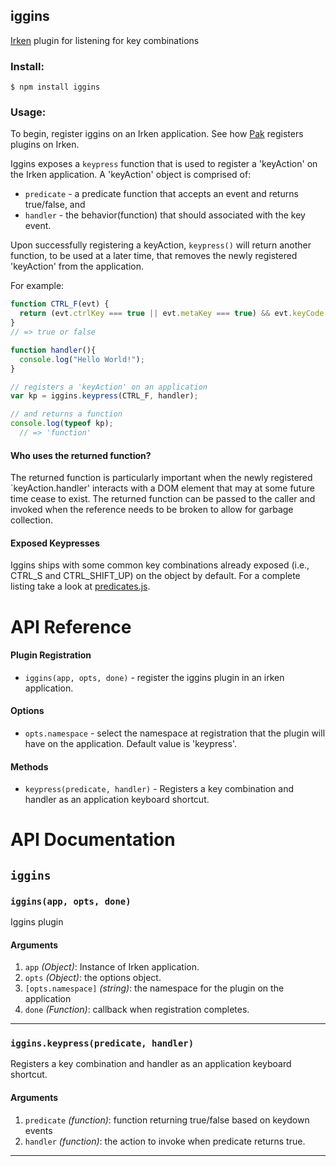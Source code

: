 ## iggins
[Irken](https://github.com/iceddev/Irken) plugin for listening for key combinations

### Install:

`$ npm install iggins`

### Usage:
To begin, register iggins on an Irken application. See how [Pak](https://github.com/iceddev/pak) registers plugins on Irken.

Iggins exposes a `keypress` function that is used to register a 'keyAction' on the Irken application. A 'keyAction' object is comprised of:
 * `predicate` - a predicate function that accepts an event and returns true/false, and
 * `handler` - the behavior(function) that should associated with the key event.


Upon successfully registering a keyAction, `keypress()` will return another function, to be used at a later time, that removes the newly registered 'keyAction' from the application.

For example:
```js
function CTRL_F(evt) {
  return (evt.ctrlKey === true || evt.metaKey === true) && evt.keyCode === 70;
}
// => true or false

function handler(){
  console.log("Hello World!");
}

// registers a 'keyAction' on an application
var kp = iggins.keypress(CTRL_F, handler);

// and returns a function
console.log(typeof kp);
  // => 'function'
```

#### Who uses the returned function?
The returned function is particularly important when the newly registered `keyAction.handler' interacts with a DOM element that may at some future time cease to exist.  The returned function can be passed to the caller and invoked when the reference needs to be broken to allow for garbage collection.

#### Exposed Keypresses
Iggins ships with some common key combinations already exposed (i.e., CTRL_S and CTRL_SHIFT_UP) on the object by default.  For a complete listing take a look at [predicates.js](/src/predicates.js).


# API Reference

#### Plugin Registration

* `iggins(app, opts, done)` - register the iggins plugin in an irken application.

#### Options

* `opts.namespace` - select the namespace at registration that the plugin will have on the application. Default value is 'keypress'.

#### Methods

* `keypress(predicate, handler)` - Registers a key combination and handler as an application keyboard shortcut.


# API Documentation

<!-- div -->

## `iggins`

<!-- div -->

### <a id="iggins"></a>`iggins(app, opts, done)`

Iggins plugin

#### Arguments
1. `app` *(Object)*: Instance of Irken application.
2. `opts` *(Object)*: the options object.
3. `[opts.namespace]` *(string)*: the namespace for the plugin on the application
4. `done` *(Function)*: callback when registration completes.

* * *

<!-- /div -->

### <a id="iggins-keypress"></a>`iggins.keypress(predicate, handler)`

Registers a key combination and handler as an application keyboard shortcut.

#### Arguments
1. `predicate` *(function)*: function returning true/false based on keydown events
2. `handler` *(function)*: the action to invoke when predicate returns true.

* * *

<!-- /div -->
